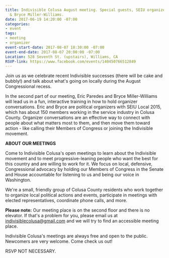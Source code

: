 ```yaml
---
title: Indivisible Colusa August meeting. Special guests, SEIU organizers Eric Paredes
  & Bryce Miller-Williams.
date: 2017-06-19 14:20:00 -07:00
categories:
- event
tags:
- meeting
- organizer
event-start-date: 2017-08-07 18:30:00 -07:00
event-end-date: 2017-08-07 20:00:00 -07:00
Location: 528 Seventh St. (upstairs), Williams, CA
RSVP-link: https://www.facebook.com/events/140450766512849
---
```


Join us as we celebrate recent Indivisible successes (there will be cake and bubbly!) and talk about what's going on locally during the August Congressional recess. 

In the second part of our meeting, Eric Paredes and Bryce Miller-Williams will lead us in a fun, interactive training in how to hold organizer conversations. Eric and Bryce are political organizers with SEIU Local 2015, which has about 150 members working in the service industry in Colusa County. Organizer conversations are an effective way to connect with people about what matters most to them, and then move them toward action - like calling their Members of Congress or joining the Indivisible movement. 

**ABOUT OUR MEETINGS**

Come to Indivisible Colusa's open meetings to learn about the Indivisible movement and to meet progressive-leaning people who want the best for this country and are willing to work for it. We focus on local, defensive, Congressional advocacy by holding our Members of Congress in the Senate and House accountable for listening to us and being our voice in Washington.

We're a small, friendly group of Colusa County residents who work together to organize local political actions and events, participate in meetings with elected representatives, coordinate phone calls, and more.

**Please note:**
Our meeting place is on the second floor and there is no elevator. If that's a problem for you, please email us at [indivisiblecolusa@gmail.com](mailto:indivisiblecolusa@gmail.com) and we will try to find an accessible meeting place.

Indivisible Colusa's meetings are always free and open to the public. Newcomers are very welcome. Come check us out!

RSVP NOT NECESSARY.